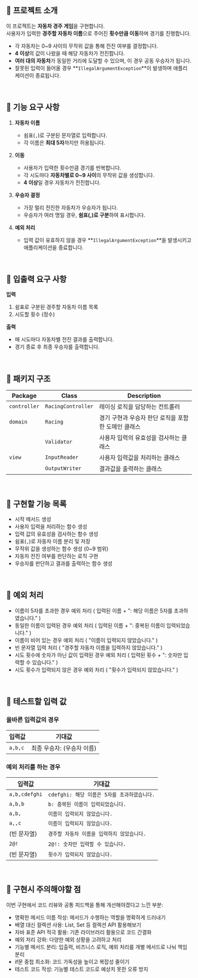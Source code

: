 ## 📌 프로젝트 소개  
이 프로젝트는 **자동차 경주 게임**을 구현합니다.  
사용자가 입력한 **경주할 자동차 이름**으로 주어진 **횟수만큼 이동**하며 경기를 진행합니다.  

- 각 자동차는 0~9 사이의 무작위 값을 통해 전진 여부를 결정합니다.  
- **4 이상**의 값이 나왔을 때 해당 자동차가 전진합니다.  
- **여러 대의 자동차**가 동일한 거리에 도달할 수 있으며, 이 경우 공동 우승자가 됩니다.  
- 잘못된 입력이 들어올 경우 **`IllegalArgumentException`**이 발생하며 애플리케이션이 종료됩니다.  

<br>

## 🎯 기능 요구 사항  
1. **자동차 이름**
   - 쉼표(`,`)로 구분된 문자열로 입력합니다.  
   - 각 이름은 **최대 5자**까지만 허용됩니다.  

2. **이동**
   - 사용자가 입력한 횟수만큼 경기를 반복합니다.  
   - 각 시도마다 **자동차별로 0~9 사이**의 무작위 값을 생성합니다.  
   - **4 이상**일 경우 자동차가 전진합니다.  

3. **우승자 결정**
   - 가장 멀리 전진한 자동차가 우승자가 됩니다.  
   - 우승자가 여러 명일 경우, **쉼표(,)로 구분**하여 표시합니다.  

4. **예외 처리**
   - 입력 값이 유효하지 않을 경우 **`IllegalArgumentException`**을 발생시키고 애플리케이션을 종료합니다.  

<br>

## 📝 입출력 요구 사항  
**입력**  
1. 쉼표로 구분된 경주할 자동차 이름 목록  
2. 시도할 횟수 (정수)  

**출력**  
- 매 시도마다 자동차별 전진 결과를 출력합니다.  
- 경기 종료 후 최종 우승자를 출력합니다.  

<br>

## 📌 패키지 구조
| **Package**   | **Class**            | **Description**                                |  
|---------------|----------------------|------------------------------------------------|  
| `controller`  | `RacingController`   | 레이싱 로직을 담당하는 컨트롤러                |  
| `domain`      | `Racing`             | 경기 구현과 우승자 판단 로직을 포함한 도메인 클래스 |  
|               | `Validator`          | 사용자 입력의 유효성을 검사하는 클래스         |  
| `view`        | `InputReader`        | 사용자 입력값을 처리하는 클래스                |  
|               | `OutputWriter`       | 결과값을 출력하는 클래스                       |  

<br>

## 📌 구현할 기능 목록  
- 시작 메서드 생성  
- 사용자 입력을 처리하는 함수 생성  
- 입력 값의 유효성을 검사하는 함수 생성 
- 쉼표(`,`)로 자동차 이름 분리 및 저장  
- 무작위 값을 생성하는 함수 생성 (0~9 범위)  
- 자동차 전진 여부를 판단하는 로직 구현  
- 우승자를 판단하고 결과를 출력하는 함수 생성
  
<br>

## 📌 예외 처리
- 이름이 5자를 초과한 경우 예외 처리 ( 입력된 이름 + ": 해당 이름은 5자를 초과하였습니다." )
- 동일한 이름이 입력된 경우 예외 처리 ( 입력된 이름 + ": 중복된 이름이 입력되었습니다." )
- 이름이 비어 있는 경우 예외 처리 ( "이름이 입력되지 않았습니다." )
- 빈 문자열 입력 처리 ( "경주할 자동차 이름을 입력하지 않았습니다." )
- 시도 횟수에 숫자가 아닌 값이 입력된 경우 예외 처리 ( 입력된 횟수 + ": 숫자만 입력할 수 있습니다." )
- 시도 횟수가 입력되지 않은 경우 예외 처리 ( "횟수가 입력되지 않았습니다." )

<br>

## 📌 테스트할 입력 값

### 올바른 입력값의 경우  
| 입력값  | 기대값                     |  
|---------|---------------------------|  
| `a,b,c` | 최종 우승자: (우승자 이름) |  

### 예외 처리를 하는 경우  
| 입력값      | 기대값                                  |  
|-------------|------------------------------------------|  
| `a,b,cdefghi` | `cdefghi: 해당 이름은 5자를 초과하였습니다.` |  
| `a,b,b`     | `b: 중복된 이름이 입력되었습니다.`        |  
| `a,b,`      | `이름이 입력되지 않았습니다.`            |  
| `a,,c`      | `이름이 입력되지 않았습니다.`            |  
| (빈 문자열) | `경주할 자동차 이름을 입력하지 않았습니다.` |  
| `2@!`       | `2@!: 숫자만 입력할 수 있습니다.`        |  
| (빈 문자열) | `횟수가 입력되지 않았습니다.`            |  

<br>

## 📌 구현시 주의해야할 점
이번 구현에서 코드 리뷰와 공통 피드백을 통해 개선해야겠다고 느낀 부분:

- 명확한 메서드 이름 작성: 메서드가 수행하는 역할을 명확하게 드러내기
- 배열 대신 컬렉션 사용: List, Set 등 컬렉션 API 활용해보기
- 자바 표준 API 적극 활용: 기존 라이브러리 활용으로 코드 간결화
- 예외 처리 강화: 다양한 예외 상황을 고려하고 처리
- 기능별 메서드 분리: 입출력, 비즈니스 로직, 예외 처리를 개별 메서드로 나눠 책임 분리
- if문 중첩 최소화: 코드 가독성을 높이고 복잡성 줄이기
- 테스트 코드 작성: 기능별 테스트 코드로 예상치 못한 오류 방지
